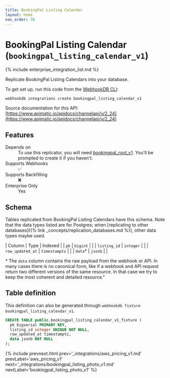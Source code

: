 ```yaml
---
title: BookingPal Listing Calendar
layout: home
nav_order: 30
---
```


# BookingPal Listing Calendar (`bookingpal_listing_calendar_v1`)

{% include enterprise_integration_list.md %}


Replicate BookingPal Listing Calendars into your database.

To get set up, run this code from the [WebhookDB CLI](https://webhookdb.com/terminal):
```
webhookdb integrations create bookingpal_listing_calendar_v1
```

Source documentation for this API: [https://www.apimatic.io/apidocs/channelapi/v/2_24](https://www.apimatic.io/apidocs/channelapi/v/2_24)

## Features

<dl>
<dt>Depends on</dt>
<dd>To use this replicator, you will need <a href="{% link _integrations/bookingpal_root_v1.md %}">bookingpal_root_v1</a>. You'll be prompted to create it if you haven't.</dd>

<dt>Supports Webhooks</dt>
<dd>✅</dd>
<dt>Supports Backfilling</dt>
<dd>❌</dd>
<dt>Enterprise Only</dt>
<dd>Yes</dd>

</dl>

## Schema

Tables replicated from BookingPal Listing Calendars have this schema.
Note that the data types listed are for Postgres;
when [replicating to other databases]({% link _concepts/replication_databases.md %}),
other data types maybe used.

| Column | Type | Indexed |
| `pk` | `bigint` |  |
| `listing_id` | `integer` |  |
| `row_updated_at` | `timestamptz` |  |
| `data`* | `jsonb` |  |

<span class="fs-3">* The `data` column contains the raw payload from the webhook or API.
In many cases there is no canonical form, like if a webhook and API request return
two different versions of the same resource.
In that case we try to keep the most coherent and detailed resource."</span>

## Table definition

This definition can also be generated through `webhookdb fixture bookingpal_listing_calendar_v1`.

```sql
CREATE TABLE public.bookingpal_listing_calendar_v1_fixture (
  pk bigserial PRIMARY KEY,
  listing_id integer UNIQUE NOT NULL,
  row_updated_at timestamptz,
  data jsonb NOT NULL
);
```

{% include prevnext.html prev='_integrations/aws_pricing_v1.md' prevLabel='aws_pricing_v1' next='_integrations/bookingpal_listing_photo_v1.md' nextLabel='bookingpal_listing_photo_v1' %}
